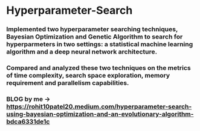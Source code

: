 # Hyperparameter-Search
### Implemented two hyperparameter searching techniques, Bayesian Optimization and Genetic Algorithm to search for hyperparmeters in two settings: a statistical machine learning algorithm and a deep neural network architecture. 

### Compared and analyzed these two techniques on the metrics of time complexity, search space exploration, memory requirement and parallelism capabilities.

### BLOG by me -> https://rohit10patel20.medium.com/hyperparameter-search-using-bayesian-optimization-and-an-evolutionary-algorithm-bdca6331de1c
